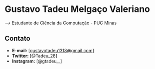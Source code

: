 
# Gustavo Tadeu Melgaço Valeriano


--> Estudante de Ciência da Computação - PUC Minas

## Contato

- **E-mail:** [gustavotadeu1318@gmail.com]
- **Twitter:** [@Tadeu_28]
- **Instagram:**  [@gtadeu__]
